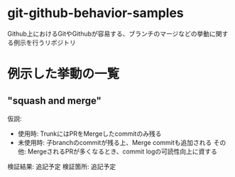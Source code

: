 # git-github-behavior-samples
Github上におけるGitやGithubが容易する、ブランチのマージなどの挙動に関する例示を行うリポジトリ

# 例示した挙動の一覧

## "squash and merge"
仮説:
- 使用時: TrunkにはPRをMergeしたcommitのみ残る
- 未使用時: 子branchのcommitが残る上、Merge commitも追加される
その他: MergeされるPRが多くなるとき、commit logの可読性向上に資する

検証結果: 追記予定
検証箇所: 追記予定
